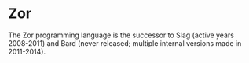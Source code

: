 Zor
===

The Zor programming language is the successor to Slag (active years 2008-2011) and Bard (never released; multiple internal versions made in 2011-2014).

